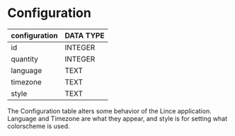 # Configuration

| configuration | DATA TYPE |
| ------------- | --------- |
| id            | INTEGER   |
| quantity      | INTEGER   |
| language      | TEXT      |
| timezone      | TEXT      |
| style         | TEXT      |

The Configuration table alters some behavior of the Lince application. Language and Timezone are what they appear, and style is for setting what colorscheme is used.
